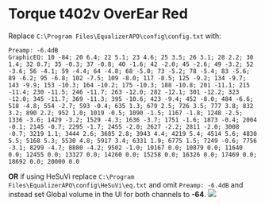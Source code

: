 # Torque t402v OverEar Red
Replace `C:\Program Files\EqualizerAPO\config\config.txt` with:
```
Preamp: -6.4dB
GraphicEQ: 10 -84; 20 6.4; 22 5.1; 23 4.6; 25 3.5; 26 3.1; 28 2.2; 30 1.4; 32 0.7; 35 -0.3; 37 -0.8; 40 -1.6; 42 -2.0; 45 -2.6; 49 -3.2; 52 -3.6; 56 -4.1; 59 -4.4; 64 -4.8; 68 -5.0; 73 -5.2; 78 -5.4; 83 -5.6; 89 -6.2; 95 -6.8; 102 -7.5; 109 -8.0; 117 -8.5; 125 -9.2; 134 -9.7; 143 -9.9; 153 -10.3; 164 -10.2; 175 -10.3; 188 -10.8; 201 -11.1; 215 -11.4; 230 -11.5; 246 -11.7; 263 -12.0; 282 -12.1; 301 -12.2; 323 -12.0; 345 -11.7; 369 -11.3; 395 -10.6; 423 -9.4; 452 -8.0; 484 -6.6; 518 -4.8; 554 -2.7; 593 -0.4; 635 1.3; 679 2.5; 726 3.5; 777 3.8; 832 3.2; 890 2.2; 952 1.0; 1019 -0.5; 1090 -1.5; 1167 -1.8; 1248 -2.5; 1336 -3.6; 1429 -3.2; 1529 -4.3; 1636 -3.7; 1751 -1.6; 1873 -0.4; 2004 -0.1; 2145 -0.7; 2295 -1.7; 2455 -2.0; 2627 -2.2; 2811 -2.0; 3008 -0.7; 3219 1.1; 3444 2.6; 3685 2.8; 3943 4.4; 4219 5.4; 4514 5.6; 4830 5.5; 5168 5.3; 5530 4.8; 5917 3.4; 6331 1.9; 6775 1.5; 7249 -0.6; 7756 -3.1; 8299 -4.7; 8880 -4.2; 9502 -1.0; 10167 0.0; 10879 0.0; 11640 0.0; 12455 0.0; 13327 0.0; 14260 0.0; 15258 0.0; 16326 0.0; 17469 0.0; 18692 0.0; 20000 0.0
```
**OR** if using HeSuVi replace `C:\Program Files\EqualizerAPO\config\HeSuVi\eq.txt` and omit `Preamp: -6.4dB` and instead set Global volume in the UI for both channels to **-64**.
![](https://raw.githubusercontent.com/jaakkopasanen/AutoEq/master/results/Innerfidelity%202017/innerfidelity/onear/Torque%20t402v%20OverEar%20Red/Torque%20t402v%20OverEar%20Red.png)